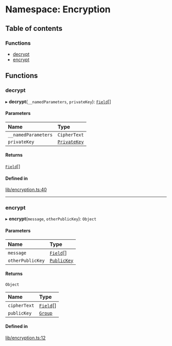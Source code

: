 # Namespace: Encryption

## Table of contents

### Functions

- [decrypt](Encryption.md#decrypt)
- [encrypt](Encryption.md#encrypt)

## Functions

### decrypt

▸ **decrypt**(`__namedParameters`, `privateKey`): [`Field`](../classes/Field.md)[]

#### Parameters

| Name | Type |
| :------ | :------ |
| `__namedParameters` | `CipherText` |
| `privateKey` | [`PrivateKey`](../classes/PrivateKey.md) |

#### Returns

[`Field`](../classes/Field.md)[]

#### Defined in

[lib/encryption.ts:40](https://github.com/o1-labs/snarkyjs/blob/97ce1bc/src/lib/encryption.ts#L40)

___

### encrypt

▸ **encrypt**(`message`, `otherPublicKey`): `Object`

#### Parameters

| Name | Type |
| :------ | :------ |
| `message` | [`Field`](../classes/Field.md)[] |
| `otherPublicKey` | [`PublicKey`](../classes/Types.PublicKey.md) |

#### Returns

`Object`

| Name | Type |
| :------ | :------ |
| `cipherText` | [`Field`](../classes/Field.md)[] |
| `publicKey` | [`Group`](../classes/Group.md) |

#### Defined in

[lib/encryption.ts:12](https://github.com/o1-labs/snarkyjs/blob/97ce1bc/src/lib/encryption.ts#L12)
